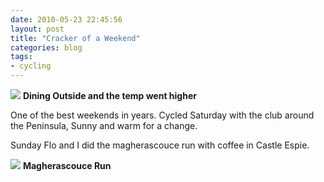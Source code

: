 ```yaml
---
date: 2010-05-23 22:45:56
layout: post
title: "Cracker of a Weekend"
categories: blog 
tags:
- cycling
---
```


![](/images/2010/img_0505.jpg)
**Dining Outside and the temp went higher**

One of the best weekends in years. Cycled Saturday with the club around the Peninsula, Sunny and warm for a change.


Sunday Flo and I did the magherascouce run with coffee in Castle Espie.

![](/images/2010/dscf0262-1.jpg)
**Magherascouce Run**
